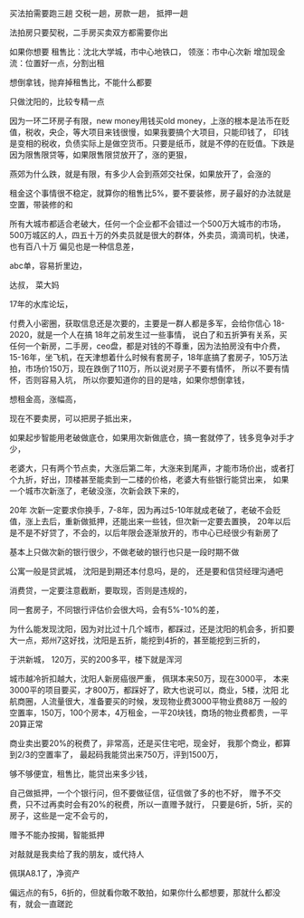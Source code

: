 买法拍需要跑三趟
交税一趟，房款一趟， 抵押一趟

法拍房只要契税，二手房买卖双方都需要你出

如果你想要
租售比：沈北大学城，市中心地铁口，
领涨：市中心次新
增加现金流：位置好一点，分割出租

想倒拿钱，抛弃掉租售比，不能什么都要

只做沈阳的，比较专精一点

因为一环二环房子有限，new money用钱买old money，上涨的根本是法币在贬值，税收，央企，等大项目来钱很慢，如果我要搞个大项目，只能印钱了，
印钱是变相的税收，负债实际上是做空货币。只要是纸币，就是不停的在贬值。下跌是因为限售限贷等，如果限售限贷放开了，涨的更狠，

燕郊为什么跌，就是有限，有多少人会到燕郊交社保，如果放开了，会涨的

租金这个事情很不稳定，就算你的租售比5%，要不要装修，房子最好的办法就是空置，带装修的和

所有大城市都适合老破大，任何一个企业都不会错过一个500万大城市的市场，500万城区的人，四五十万的外卖员就是很大的群体，外卖员，滴滴司机，快递，也有百八十万
偏见也是一种信息差，

abc单，容易折里边，

达叔，
菜大妈

17年的水库论坛，

付费入小密圈，获取信息还是次要的，主要是一群人都是多军，会给你信心
18-2020，就是一个人在搞
18年之前发生过一些事情，
说白了和五折笋有关系，买任何一个新房，二手房，ceo盘，都是对钱的不尊重，因为法拍房没有中介费，
15-16年，坐飞机，在天津想着什么时候有套房子，18年底搞了套房子，105万法拍，市场价150万，现在跌倒了110万，所以说对房子不要有情怀，
所以不要有情怀，否则容易入坑，
所以你要知道你的目的是啥，如果你想倒拿钱，

想租金高，涨幅高，

现在不要卖房，可以把房子抵出来，

如果起步智能用老破做底仓，如果用次新做底仓，搞一套就停了，钱多竞争对手才少，

老婆大，只有两个节点卖，大涨后第二年，大涨来到尾声，才能市场价出，或者打个九折，好出，顶楼甚至能卖到一二楼的价格，老婆大有些银行能贷出来，
如果一个城市次新涨了，老破没涨，次新会跌下来的，

20年
次新一定要求你换手，7-8年，因为再过5-10年就成老破了，老破不会贬值，涨上去后，重新做抵押，还能出来一些钱，但次新一定要去置换，
20年以后是不是不好贷了，不会的，以后年限会逐渐放开的，市中心已经很少有新房了

基本上只做次新的银行很少，不做老破的银行也只是一段时期不做

公寓一般是贷武城，
沈阳是到期还本付息吗，是的，
还是要和信贷经理沟通吧


消费贷，一定要注意截断，要取现，否则是违规的，

同一套房子，不同银行评估价会很大吗，会有5%-10%的差，

为什么能发现沈阳，因为对比过十几个城市，都踩过，还是沈阳的机会多，折扣要大一点，郑州7这好找，沈阳是五折，能挖到4折的，甚至能挖到三折的，

于洪新城，
120万，买的200多平，楼下就是浑河

城市越冷折扣越大，沈阳人新房癌很严重，
佩琪本来50万，现在3000平，
本来3000平的项目要买，才800万，都踩好了，欧大也说可以，商业，5楼，沈阳 北航商圈，人流量很大，准备要买的时候，发现物业费3000平物业费88万
一般的空置率，150万，100个房本，4万租金，一平20块钱，商场的物业费都贵，一平20算正常

商业卖出要20%的税费了，非常高，还是买住宅吧，现金好，
我那个商业，都算到2/3的空置率了，
最起码我能贷出来750万，评到1500万，

够不够便宜，租售比，能贷出来多少钱，


自己做抵押，一个个银行问，但不要做征信，征信做了多的也不好，
赠予不交费，只不过再卖时会有20%的税费，所以一直赠予就行，
只要是6折，5折，买的房子，这些是一定不会亏的，


赠予不能办按揭，智能抵押

对敲就是我卖给了我的朋友，或代持人

佩琪A8.1了，净资产


偏远点的有5，6折的，但就看你敢不敢拍，如果你什么都想要，那就什么都没有，就会一直蹉跎

